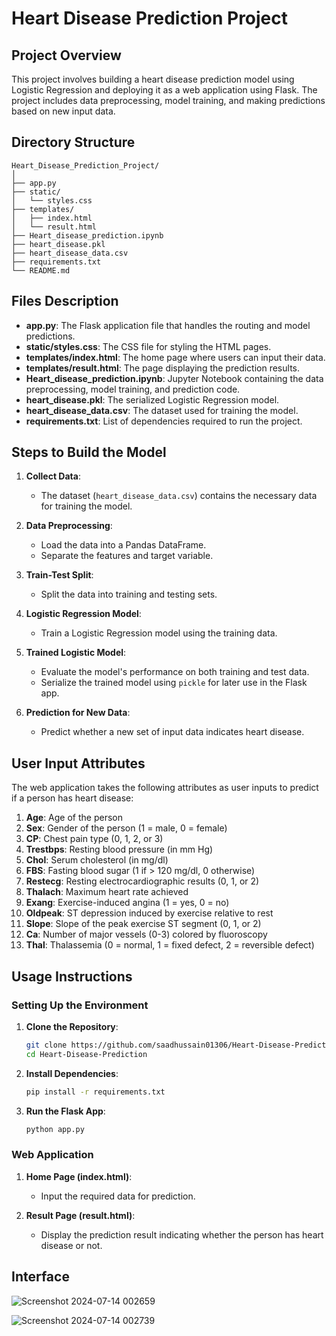 # Heart Disease Prediction Project

## Project Overview

This project involves building a heart disease prediction model using Logistic Regression and deploying it as a web application using Flask. The project includes data preprocessing, model training, and making predictions based on new input data.

## Directory Structure

```
Heart_Disease_Prediction_Project/
│
├── app.py
├── static/
│   └── styles.css
├── templates/
│   ├── index.html
│   └── result.html
├── Heart_disease_prediction.ipynb
├── heart_disease.pkl
├── heart_disease_data.csv
├── requirements.txt
└── README.md
```

## Files Description

- **app.py**: The Flask application file that handles the routing and model predictions.
- **static/styles.css**: The CSS file for styling the HTML pages.
- **templates/index.html**: The home page where users can input their data.
- **templates/result.html**: The page displaying the prediction results.
- **Heart_disease_prediction.ipynb**: Jupyter Notebook containing the data preprocessing, model training, and prediction code.
- **heart_disease.pkl**: The serialized Logistic Regression model.
- **heart_disease_data.csv**: The dataset used for training the model.
- **requirements.txt**: List of dependencies required to run the project.

## Steps to Build the Model

1. **Collect Data**:
   - The dataset (`heart_disease_data.csv`) contains the necessary data for training the model.

2. **Data Preprocessing**:
   - Load the data into a Pandas DataFrame.
   - Separate the features and target variable.

3. **Train-Test Split**:
   - Split the data into training and testing sets.

4. **Logistic Regression Model**:
   - Train a Logistic Regression model using the training data.

5. **Trained Logistic Model**:
   - Evaluate the model's performance on both training and test data.
   - Serialize the trained model using `pickle` for later use in the Flask app.

6. **Prediction for New Data**:
   - Predict whether a new set of input data indicates heart disease.

## User Input Attributes

The web application takes the following attributes as user inputs to predict if a person has heart disease:

1. **Age**: Age of the person
2. **Sex**: Gender of the person (1 = male, 0 = female)
3. **CP**: Chest pain type (0, 1, 2, or 3)
4. **Trestbps**: Resting blood pressure (in mm Hg)
5. **Chol**: Serum cholesterol (in mg/dl)
6. **FBS**: Fasting blood sugar (1 if > 120 mg/dl, 0 otherwise)
7. **Restecg**: Resting electrocardiographic results (0, 1, or 2)
8. **Thalach**: Maximum heart rate achieved
9. **Exang**: Exercise-induced angina (1 = yes, 0 = no)
10. **Oldpeak**: ST depression induced by exercise relative to rest
11. **Slope**: Slope of the peak exercise ST segment (0, 1, or 2)
12. **Ca**: Number of major vessels (0-3) colored by fluoroscopy
13. **Thal**: Thalassemia (0 = normal, 1 = fixed defect, 2 = reversible defect)

## Usage Instructions

### Setting Up the Environment

1. **Clone the Repository**:
   ```bash
   git clone https://github.com/saadhussain01306/Heart-Disease-Prediction.git
   cd Heart-Disease-Prediction
   ```

2. **Install Dependencies**:
   ```bash
   pip install -r requirements.txt
   ```

3. **Run the Flask App**:
   ```bash
   python app.py
   ```

### Web Application

1. **Home Page (index.html)**:
   - Input the required data for prediction.

2. **Result Page (result.html)**:
   - Display the prediction result indicating whether the person has heart disease or not.

## Interface

![Screenshot 2024-07-14 002659](https://github.com/user-attachments/assets/c7d57cb0-6751-40ba-84e2-5fdba5e341b3)

![Screenshot 2024-07-14 002739](https://github.com/user-attachments/assets/d84e70fb-4a75-43b6-8e39-a66a61565ada)

